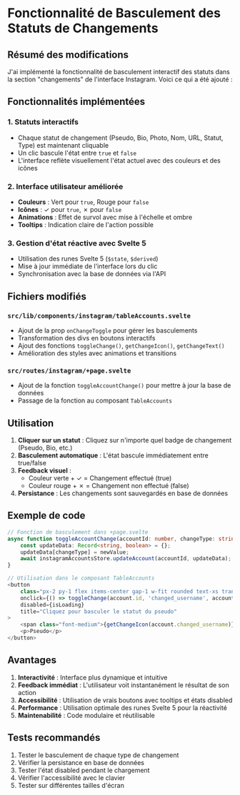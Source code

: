 # Fonctionnalité de Basculement des Statuts de Changements

## Résumé des modifications

J'ai implémenté la fonctionnalité de basculement interactif des statuts dans la section "changements" de l'interface Instagram. Voici ce qui a été ajouté :

## Fonctionnalités implémentées

### 1. Statuts interactifs
- Chaque statut de changement (Pseudo, Bio, Photo, Nom, URL, Statut, Type) est maintenant cliquable
- Un clic bascule l'état entre `true` et `false`
- L'interface reflète visuellement l'état actuel avec des couleurs et des icônes

### 2. Interface utilisateur améliorée
- **Couleurs** : Vert pour `true`, Rouge pour `false`
- **Icônes** : ✓ pour `true`, ✗ pour `false`
- **Animations** : Effet de survol avec mise à l'échelle et ombre
- **Tooltips** : Indication claire de l'action possible

### 3. Gestion d'état réactive avec Svelte 5
- Utilisation des runes Svelte 5 (`$state`, `$derived`)
- Mise à jour immédiate de l'interface lors du clic
- Synchronisation avec la base de données via l'API

## Fichiers modifiés

### `src/lib/components/instagram/tableAccounts.svelte`
- Ajout de la prop `onChangeToggle` pour gérer les basculements
- Transformation des divs en boutons interactifs
- Ajout des fonctions `toggleChange()`, `getChangeIcon()`, `getChangeText()`
- Amélioration des styles avec animations et transitions

### `src/routes/instagram/+page.svelte`
- Ajout de la fonction `toggleAccountChange()` pour mettre à jour la base de données
- Passage de la fonction au composant `TableAccounts`

## Utilisation

1. **Cliquer sur un statut** : Cliquez sur n'importe quel badge de changement (Pseudo, Bio, etc.)
2. **Basculement automatique** : L'état bascule immédiatement entre true/false
3. **Feedback visuel** : 
   - Couleur verte + ✓ = Changement effectué (true)
   - Couleur rouge + ✗ = Changement non effectué (false)
4. **Persistance** : Les changements sont sauvegardés en base de données

## Exemple de code

```typescript
// Fonction de basculement dans +page.svelte
async function toggleAccountChange(accountId: number, changeType: string, newValue: boolean) {
    const updateData: Record<string, boolean> = {};
    updateData[changeType] = newValue;
    await instagramAccountsStore.updateAccount(accountId, updateData);
}

// Utilisation dans le composant TableAccounts
<button
    class="px-2 py-1 flex items-center gap-1 w-fit rounded text-xs transition-all duration-200 hover:scale-105 hover:shadow-sm cursor-pointer {getChangeColor(account.changed_username)}"
    onclick={() => toggleChange(account.id, 'changed_username', account.changed_username)}
    disabled={isLoading}
    title="Cliquez pour basculer le statut du pseudo"
>
    <span class="font-medium">{getChangeIcon(account.changed_username)}</span>
    <p>Pseudo</p>
</button>
```

## Avantages

1. **Interactivité** : Interface plus dynamique et intuitive
2. **Feedback immédiat** : L'utilisateur voit instantanément le résultat de son action
3. **Accessibilité** : Utilisation de vrais boutons avec tooltips et états disabled
4. **Performance** : Utilisation optimale des runes Svelte 5 pour la réactivité
5. **Maintenabilité** : Code modulaire et réutilisable

## Tests recommandés

1. Tester le basculement de chaque type de changement
2. Vérifier la persistance en base de données
3. Tester l'état disabled pendant le chargement
4. Vérifier l'accessibilité avec le clavier
5. Tester sur différentes tailles d'écran
